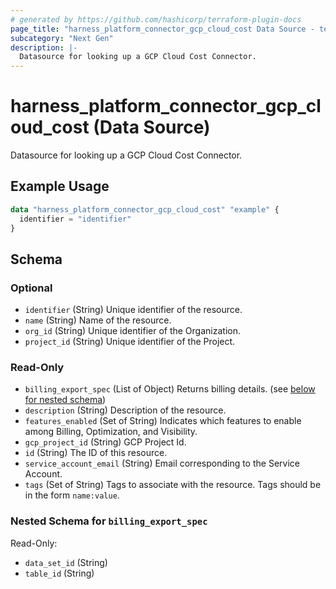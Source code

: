 ```yaml
---
# generated by https://github.com/hashicorp/terraform-plugin-docs
page_title: "harness_platform_connector_gcp_cloud_cost Data Source - terraform-provider-harness"
subcategory: "Next Gen"
description: |-
  Datasource for looking up a GCP Cloud Cost Connector.
---
```


# harness_platform_connector_gcp_cloud_cost (Data Source)

Datasource for looking up a GCP Cloud Cost Connector.

## Example Usage

```terraform
data "harness_platform_connector_gcp_cloud_cost" "example" {
  identifier = "identifier"
}
```

<!-- schema generated by tfplugindocs -->
## Schema

### Optional

- `identifier` (String) Unique identifier of the resource.
- `name` (String) Name of the resource.
- `org_id` (String) Unique identifier of the Organization.
- `project_id` (String) Unique identifier of the Project.

### Read-Only

- `billing_export_spec` (List of Object) Returns billing details. (see [below for nested schema](#nestedatt--billing_export_spec))
- `description` (String) Description of the resource.
- `features_enabled` (Set of String) Indicates which features to enable among Billing, Optimization, and Visibility.
- `gcp_project_id` (String) GCP Project Id.
- `id` (String) The ID of this resource.
- `service_account_email` (String) Email corresponding to the Service Account.
- `tags` (Set of String) Tags to associate with the resource. Tags should be in the form `name:value`.

<a id="nestedatt--billing_export_spec"></a>
### Nested Schema for `billing_export_spec`

Read-Only:

- `data_set_id` (String)
- `table_id` (String)


